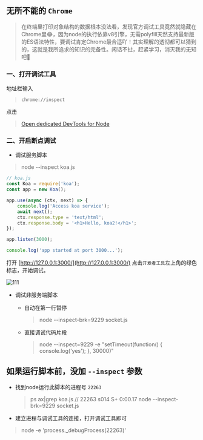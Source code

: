 ## 无所不能的 `Chrome`
> 在终端里打印对象结构的数据根本没法看，发现官方调试工具竟然就隐藏在Chrome里😂，因为node的执行依靠v8引擎，无需polyfill天然支持最新版的ES语法特性，要调试肯定Chrome最合适吖！其实理解的透彻都可以猜到的，这就是我所追求的知识的完备性。闲话不扯，赶紧学习，消灭我的无知吧‍🤦

### 一、打开调试工具

地址栏输入
> `chrome://inspect`

点击
> [Open dedicated DevTools for Node]()

### 二、开启断点调试

- 调试服务脚本
> node --inspect koa.js 
```js
// koa.js
const Koa = require('koa');
const app = new Koa();

app.use(async (ctx, next) => {
    console.log('Access koa service');
    await next();
    ctx.response.type = 'text/html';
    ctx.response.body = '<h1>Hello, koa2!</h1>';
});

app.listen(3000);

console.log('app started at port 3000...');
```
打开 [http://127.0.0.1:3000/](http://127.0.0.1:3000/) 点击`开发者工具`左上角的绿色标志，开始调试。

![111](https://graph.baidu.com/resource/10164b7a8633b3eec809801550504671.jpg)

- 调试非服务端脚本

  - 自动在第一行暂停
    > node --inspect-brk=9229 socket.js
  
  - 直接调试代码片段
    > node --inspect=9229 -e "setTimeout(function() { console.log('yes'); }, 30000)"

## 如果运行脚本前，没加 `--inspect` 参数

- 找到node运行此脚本的进程号 `22263`
  > ps ax|grep koa.js
  // 22263 s014  S+     0:00.17 node --inspect-brk=9229 socket.js

- 建立进程与调试工具的连接，打开调试工具即可
> node -e 'process._debugProcess(22263)'

<!-- 向脚本进程发送SIGUSR1信号，也可以建立调试连接
> kill -SIGUSR 22263 -->
